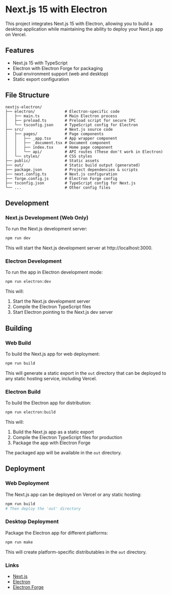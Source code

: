 # Next.js 15 with Electron

This project integrates Next.js 15 with Electron, allowing you to build a desktop application while maintaining the ability to deploy your Next.js app on Vercel.

## Features

- Next.js 15 with TypeScript
- Electron with Electron Forge for packaging
- Dual environment support (web and desktop)
- Static export configuration

## File Structure

```
nextjs-electron/
├── electron/             # Electron-specific code
│   ├── main.ts           # Main Electron process
│   ├── preload.ts        # Preload script for secure IPC
│   └── tsconfig.json     # TypeScript config for Electron
├── src/                  # Next.js source code
│   ├── pages/            # Page components
│   │   ├── _app.tsx      # App wrapper component
│   │   ├── _document.tsx # Document component
│   │   ├── index.tsx     # Home page component
│   │   └── api/          # API routes (These don't work in Electron)
│   └── styles/           # CSS styles
├── public/               # Static assets
├── out/                  # Static build output (generated)
├── package.json          # Project dependencies & scripts
├── next.config.ts        # Next.js configuration
├── forge.config.js       # Electron Forge config
├── tsconfig.json         # TypeScript config for Next.js
└── ...                   # Other config files
```

## Development

### Next.js Development (Web Only)

To run the Next.js development server:

```bash
npm run dev
```

This will start the Next.js development server at http://localhost:3000.

### Electron Development

To run the app in Electron development mode:

```bash
npm run electron:dev
```

This will:

1. Start the Next.js development server
2. Compile the Electron TypeScript files
3. Start Electron pointing to the Next.js dev server

## Building

### Web Build

To build the Next.js app for web deployment:

```bash
npm run build
```

This will generate a static export in the `out` directory that can be deployed to any static hosting service, including Vercel.

### Electron Build

To build the Electron app for distribution:

```bash
npm run electron:build
```

This will:

1. Build the Next.js app as a static export
2. Compile the Electron TypeScript files for production
3. Package the app with Electron Forge

The packaged app will be available in the `out` directory.

## Deployment

### Web Deployment

The Next.js app can be deployed on Vercel or any static hosting:

```bash
npm run build
# Then deploy the 'out' directory
```

### Desktop Deployment

Package the Electron app for different platforms:

```bash
npm run make
```

This will create platform-specific distributables in the `out` directory.

### Links

- [Next.js](https://nextjs.org/)
- [Electron](https://www.electronjs.org/)
- [Electron Forge](https://www.electronforge.io/)
